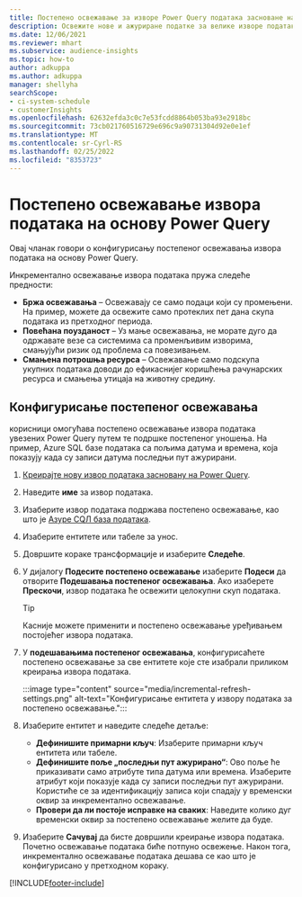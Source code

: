 ```yaml
---
title: Постепено освежавање за изворе Power Query података засноване на подацима
description: Освежите нове и ажуриране податке за велике изворе података на основу Power Query.
ms.date: 12/06/2021
ms.reviewer: mhart
ms.subservice: audience-insights
ms.topic: how-to
author: adkuppa
ms.author: adkuppa
manager: shellyha
searchScope:
- ci-system-schedule
- customerInsights
ms.openlocfilehash: 62632efda3c0c7e53fcdd8864b053ba93e2918bc
ms.sourcegitcommit: 73cb021760516729e696c9a90731304d92e0e1ef
ms.translationtype: MT
ms.contentlocale: sr-Cyrl-RS
ms.lasthandoff: 02/25/2022
ms.locfileid: "8353723"
---
```

# <a name="incremental-refresh-for-data-sources-based-on-power-query"></a>Постепено освежавање извора података на основу Power Query

Овај чланак говори о конфигурисању постепеног освежавања извора података на основу Power Query.

Инкрементално освежавање извора података пружа следеће предности:

- **Бржа освежавања** – Освежавају се само подаци који су промењени. На пример, можете да освежите само протеклих пет дана скупа података из претходног периода.
- **Повећана поузданост** – Уз мање освежавања, не морате дуго да одржавате везе са системима са променљивим изворима, смањујући ризик од проблема са повезивањем.
- **Смањена потрошња ресурса** – Освежавање само подскупа укупних података доводи до ефикаснијег коришћења рачунарских ресурса и смањења утицаја на животну средину.

## <a name="configure-incremental-refresh"></a>Конфигурисање постепеног освежавања

корисници омогућава постепено освежавање извора података увезених Power Query путем те подршке постепеног уношења. На пример, Azure SQL базе података са пољима датума и времена, која показују када су записи датума последњи пут ажурирани.

1. [Креирајте нову извор података засновану на Power Query](connect-power-query.md).

1. Наведите **име** за извор података.

1. Изаберите извор података подржава постепено освежавање, као што је [Азуре СQЛ база података](/power-query/connectors/azuresqldatabase).

1. Изаберите ентитете или табеле за унос.

1. Довршите кораке трансформације и изаберите **Следеће**.

1. У дијалогу **Подесите постепено освежавање** изаберите **Подеси** да отворите **Подешавања постепеног освежавања**. Ако изаберете **Прескочи**, извор података ће освежити целокупни скуп података.
   > [!TIP]
   > Касније можете применити и постепено освежавање уређивањем постојећег извора података.

1. У **подешавањима постепеног освежавања**, конфигурисаћете постепено освежавање за све ентитете које сте изабрали приликом креирања извора података.

   :::image type="content" source="media/incremental-refresh-settings.png" alt-text="Конфигурисање ентитета у извору података за постепено освежавање.":::

1. Изаберите ентитет и наведите следеће детаље:

   - **Дефинишите примарни кључ**: Изаберите примарни кључ ентитета или табеле.
   - **Дефинишите поље „последњи пут ажурирано“**: Ово поље ће приказивати само атрибуте типа датума или времена. Изаберите атрибут који показује када су записи последњи пут ажурирани. Користиће се за идентификацију записа који спадају у временски оквир за инкрементално освежавање.
   - **Провери да ли постоје исправке на сваких**: Наведите колико дуг временски оквир за постепено освежавање желите да буде.

1. Изаберите **Сачувај** да бисте довршили креирање извора података. Почетно освежавање података биће потпуно освежење. Након тога, инкрементално освежавање података дешава се као што је конфигурисано у претходном кораку.


[!INCLUDE[footer-include](../includes/footer-banner.md)]
